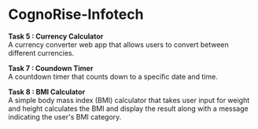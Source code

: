 # CognoRise-Infotech
**Task 5 : Currency Calculator**	   
A currency converter web app that allows users to convert between different currencies.

**Task 7 : Coundown Timer**     
A countdown timer that counts down to a specific date and time.

**Task 8 : BMI Calculator**    
A simple body mass index (BMI) calculator that takes user input for weight 
and height calculates the BMI and display the result along with a message indicating the user's BMI category.

